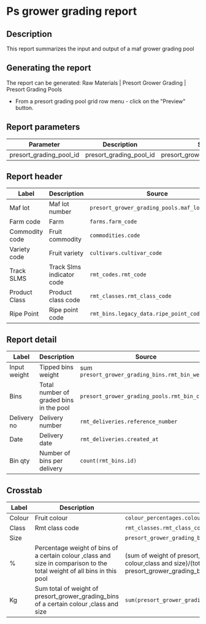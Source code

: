 # Ps grower grading report

## Description
This report summarizes the input and output of a maf grower grading pool

## Generating the report
The report can be generated:
Raw Materials | Presort Grower Grading | Presort Grading Pools
* From a presort grading pool grid row menu  - click on the "Preview" button.


## Report parameters
| Parameter | Description | Source |
| ----- | ----------- | ------ |
| presort_grading_pool_id |presort_grading_pool_id |presort_grower_grading_pools.id  |
## Report header
| Label | Description | Source |
| ----- | ----------- | ------ |
| Maf lot | Maf lot number |`presort_grower_grading_pools.maf_lot_number`  |
| Farm code  | Farm |`farms.farm_code`  |
| Commodity code  |Fruit commodity  |`commodities.code`  |
| Variety code  | Fruit variety |`cultivars.cultivar_code`  |
| Track SLMS  |Track Slms indicator code  |`rmt_codes.rmt_code`  |
| Product Class  | Product class code |`rmt_classes.rmt_class_code`  |
| Ripe Point  | Ripe point code |`rmt_bins.legacy_data.ripe_point_code`  |
## Report detail
| Label | Description | Source |
| ----- | ----------- | ------ |
| Input weight  |Tipped bins weight  |sum `presort_grower_grading_bins.rmt_bin_weight`  |
| Bins  | Total number of graded bins in the pool |`presort_grower_grading_pools.rmt_bin_count`  |
| Delivery no  | Delivery number |`rmt_deliveries.reference_number`  |
| Date  |Delivery date  |`rmt_deliveries.created_at`|
| Bin qty  |Number of bins per delivery  |`count(rmt_bins.id)`  |
## Crosstab
| Label | Description | Source |
| ----- | ----------- | ------ |
| Colour  |Fruit colour  |`colour_percentages.colour_percentage`  |
| Class  |Rmt class code  |`rmt_classes.rmt_class_code`  |
| Size  |  |`presort_grower_grading_bins.maf_article_count`  |
| %  |Percentage weight of bins of a certain colour ,class and  size in comparison to the total weight of all bins in this pool|(sum of weight of presort_grower_grading_bins of this colour,class and size)/(total weight of all presort_grower_grading_bins in pool)*100 |
| Kg  |Sum total of weight of presort_grower_grading_bins of  a certain colour ,class and  size  |`sum(presort_grower_grading_bins.rmt_bin_weight::numeric*1)`  |
